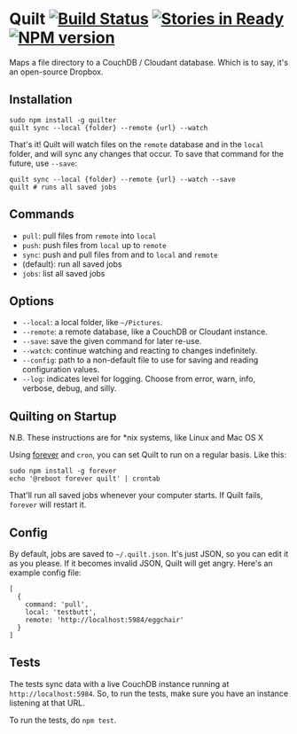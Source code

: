 # Quilt [![Build Status](https://secure.travis-ci.org/garbados/quilter.png?branch=master)](http://travis-ci.org/garbados/quilter) [![Stories in Ready](https://badge.waffle.io/garbados/quilter.png?label=ready)](http://waffle.io/garbados/quilter) [![NPM version](https://badge.fury.io/js/quilter.png)](http://badge.fury.io/js/quilter)

Maps a file directory to a CouchDB / Cloudant database. Which is to say, it's an open-source Dropbox.

## Installation

    sudo npm install -g quilter
    quilt sync --local {folder} --remote {url} --watch

That's it! Quilt will watch files on the `remote` database and in the `local` folder, and will sync any changes that occur. To save that command for the future, use `--save`:

    quilt sync --local {folder} --remote {url} --watch --save
    quilt # runs all saved jobs

## Commands

* `pull`: pull files from `remote` into `local`
* `push`: push files from `local` up to `remote`
* `sync`: push and pull files from and to `local` and `remote`
* (default): run all saved jobs
* `jobs`: list all saved jobs

## Options

* `--local`: a local folder, like `~/Pictures`.
* `--remote`: a remote database, like a CouchDB or Cloudant instance.
* `--save`: save the given command for later re-use.
* `--watch`: continue watching and reacting to changes indefinitely.
* `--config`: path to a non-default file to use for saving and reading configuration values.
* `--log`: indicates level for logging. Choose from error, warn, info, verbose, debug, and silly.

## Quilting on Startup

N.B. These instructions are for *nix systems, like Linux and Mac OS X

Using [forever](https://github.com/nodejitsu/forever) and `cron`, you can set Quilt to run on a regular basis. Like this:

    sudo npm install -g forever
    echo '@reboot forever quilt' | crontab

That'll run all saved jobs whenever your computer starts. If Quilt fails, `forever` will restart it.

## Config

By default, jobs are saved to `~/.quilt.json`. It's just JSON, so you can edit it as you please. If it becomes invalid JSON, Quilt will get angry. Here's an example config file:

    [
      { 
        command: 'pull',
        local: 'testbutt',
        remote: 'http://localhost:5984/eggchair'
      } 
    ]

## Tests

The tests sync data with a live CouchDB instance running at `http://localhost:5984`. So, to run the tests, make sure you have an instance listening at that URL.

To run the tests, do `npm test`.

